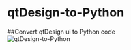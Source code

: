 # qtDesign-to-Python
##Convert qtDesign ui to Python code<br />
![qtDesign-to-Python](https://github.com/brahmihub/qtDesign-to-Python/assets/151893249/2bec97d6-a7e3-4d39-8f19-fdd70191507d)
